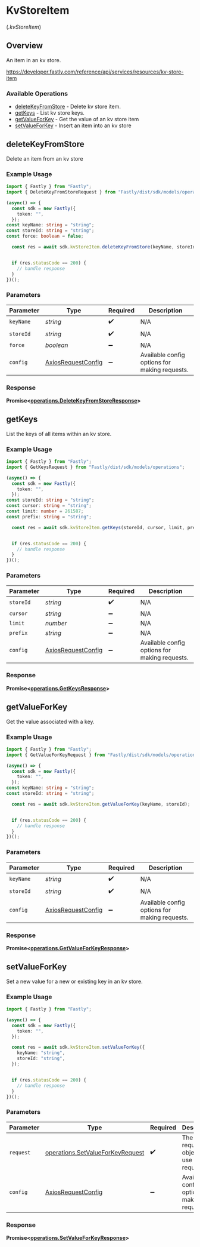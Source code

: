 # KvStoreItem
(*.kvStoreItem*)

## Overview

An item in an kv store.

<https://developer.fastly.com/reference/api/services/resources/kv-store-item>
### Available Operations

* [deleteKeyFromStore](#deletekeyfromstore) - Delete kv store item.
* [getKeys](#getkeys) - List kv store keys.
* [getValueForKey](#getvalueforkey) - Get the value of an kv store item
* [setValueForKey](#setvalueforkey) - Insert an item into an kv store

## deleteKeyFromStore

Delete an item from an kv store

### Example Usage

```typescript
import { Fastly } from "Fastly";
import { DeleteKeyFromStoreRequest } from "Fastly/dist/sdk/models/operations";

(async() => {
  const sdk = new Fastly({
    token: "",
  });
const keyName: string = "string";
const storeId: string = "string";
const force: boolean = false;

  const res = await sdk.kvStoreItem.deleteKeyFromStore(keyName, storeId, force);


  if (res.statusCode == 200) {
    // handle response
  }
})();
```

### Parameters

| Parameter                                                    | Type                                                         | Required                                                     | Description                                                  |
| ------------------------------------------------------------ | ------------------------------------------------------------ | ------------------------------------------------------------ | ------------------------------------------------------------ |
| `keyName`                                                    | *string*                                                     | :heavy_check_mark:                                           | N/A                                                          |
| `storeId`                                                    | *string*                                                     | :heavy_check_mark:                                           | N/A                                                          |
| `force`                                                      | *boolean*                                                    | :heavy_minus_sign:                                           | N/A                                                          |
| `config`                                                     | [AxiosRequestConfig](https://axios-http.com/docs/req_config) | :heavy_minus_sign:                                           | Available config options for making requests.                |


### Response

**Promise<[operations.DeleteKeyFromStoreResponse](../../models/operations/deletekeyfromstoreresponse.md)>**


## getKeys

List the keys of all items within an kv store.

### Example Usage

```typescript
import { Fastly } from "Fastly";
import { GetKeysRequest } from "Fastly/dist/sdk/models/operations";

(async() => {
  const sdk = new Fastly({
    token: "",
  });
const storeId: string = "string";
const cursor: string = "string";
const limit: number = 261587;
const prefix: string = "string";

  const res = await sdk.kvStoreItem.getKeys(storeId, cursor, limit, prefix);


  if (res.statusCode == 200) {
    // handle response
  }
})();
```

### Parameters

| Parameter                                                    | Type                                                         | Required                                                     | Description                                                  |
| ------------------------------------------------------------ | ------------------------------------------------------------ | ------------------------------------------------------------ | ------------------------------------------------------------ |
| `storeId`                                                    | *string*                                                     | :heavy_check_mark:                                           | N/A                                                          |
| `cursor`                                                     | *string*                                                     | :heavy_minus_sign:                                           | N/A                                                          |
| `limit`                                                      | *number*                                                     | :heavy_minus_sign:                                           | N/A                                                          |
| `prefix`                                                     | *string*                                                     | :heavy_minus_sign:                                           | N/A                                                          |
| `config`                                                     | [AxiosRequestConfig](https://axios-http.com/docs/req_config) | :heavy_minus_sign:                                           | Available config options for making requests.                |


### Response

**Promise<[operations.GetKeysResponse](../../models/operations/getkeysresponse.md)>**


## getValueForKey

Get the value associated with a key.

### Example Usage

```typescript
import { Fastly } from "Fastly";
import { GetValueForKeyRequest } from "Fastly/dist/sdk/models/operations";

(async() => {
  const sdk = new Fastly({
    token: "",
  });
const keyName: string = "string";
const storeId: string = "string";

  const res = await sdk.kvStoreItem.getValueForKey(keyName, storeId);


  if (res.statusCode == 200) {
    // handle response
  }
})();
```

### Parameters

| Parameter                                                    | Type                                                         | Required                                                     | Description                                                  |
| ------------------------------------------------------------ | ------------------------------------------------------------ | ------------------------------------------------------------ | ------------------------------------------------------------ |
| `keyName`                                                    | *string*                                                     | :heavy_check_mark:                                           | N/A                                                          |
| `storeId`                                                    | *string*                                                     | :heavy_check_mark:                                           | N/A                                                          |
| `config`                                                     | [AxiosRequestConfig](https://axios-http.com/docs/req_config) | :heavy_minus_sign:                                           | Available config options for making requests.                |


### Response

**Promise<[operations.GetValueForKeyResponse](../../models/operations/getvalueforkeyresponse.md)>**


## setValueForKey

Set a new value for a new or existing key in an kv store.

### Example Usage

```typescript
import { Fastly } from "Fastly";

(async() => {
  const sdk = new Fastly({
    token: "",
  });

  const res = await sdk.kvStoreItem.setValueForKey({
    keyName: "string",
    storeId: "string",
  });


  if (res.statusCode == 200) {
    // handle response
  }
})();
```

### Parameters

| Parameter                                                                            | Type                                                                                 | Required                                                                             | Description                                                                          |
| ------------------------------------------------------------------------------------ | ------------------------------------------------------------------------------------ | ------------------------------------------------------------------------------------ | ------------------------------------------------------------------------------------ |
| `request`                                                                            | [operations.SetValueForKeyRequest](../../models/operations/setvalueforkeyrequest.md) | :heavy_check_mark:                                                                   | The request object to use for the request.                                           |
| `config`                                                                             | [AxiosRequestConfig](https://axios-http.com/docs/req_config)                         | :heavy_minus_sign:                                                                   | Available config options for making requests.                                        |


### Response

**Promise<[operations.SetValueForKeyResponse](../../models/operations/setvalueforkeyresponse.md)>**

